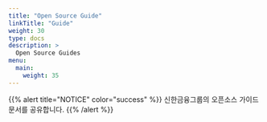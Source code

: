 ```yaml
---
title: "Open Source Guide"
linkTitle: "Guide"
weight: 30
type: docs
description: >
  Open Source Guides
menu:
  main:
    weight: 35
---
```


{{% alert title="NOTICE" color="success" %}}
신한금융그룹의 오픈소스 가이드 문서를 공유합니다.
{{% /alert %}}

